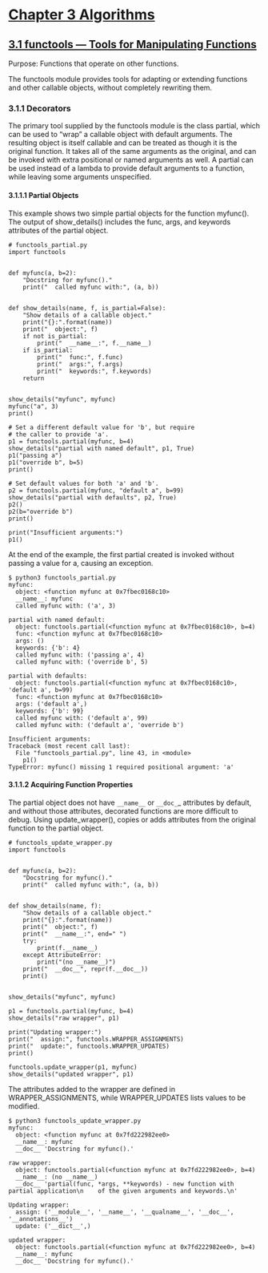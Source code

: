 # [Chapter 3 Algorithms](https://pymotw.com/3/algorithm_tools.html)

## [3.1 functools — Tools for Manipulating Functions](https://pymotw.com/3/functools/index.html)

Purpose:	Functions that operate on other functions.

The functools module provides tools for adapting or extending functions and other callable objects, without completely rewriting them.

### 3.1.1 Decorators

The primary tool supplied by the functools module is the class partial, which can be used to “wrap” a callable object with default arguments. The resulting object is itself callable and can be treated as though it is the original function. It takes all of the same arguments as the original, and can be invoked with extra positional or named arguments as well. A partial can be used instead of a lambda to provide default arguments to a function, while leaving some arguments unspecified.

#### 3.1.1.1 Partial Objects

This example shows two simple partial objects for the function myfunc(). The output of show_details() includes the func, args, and keywords attributes of the partial object.

```
# functools_partial.py
import functools


def myfunc(a, b=2):
    "Docstring for myfunc()."
    print("  called myfunc with:", (a, b))


def show_details(name, f, is_partial=False):
    "Show details of a callable object."
    print("{}:".format(name))
    print("  object:", f)
    if not is_partial:
        print("  __name__:", f.__name__)
    if is_partial:
        print("  func:", f.func)
        print("  args:", f.args)
        print("  keywords:", f.keywords)
    return


show_details("myfunc", myfunc)
myfunc("a", 3)
print()

# Set a different default value for 'b', but require
# the caller to provide 'a'.
p1 = functools.partial(myfunc, b=4)
show_details("partial with named default", p1, True)
p1("passing a")
p1("override b", b=5)
print()

# Set default values for both 'a' and 'b'.
p2 = functools.partial(myfunc, "default a", b=99)
show_details("partial with defaults", p2, True)
p2()
p2(b="override b")
print()

print("Insufficient arguments:")
p1()
```

At the end of the example, the first partial created is invoked without passing a value for a, causing an exception.

```
$ python3 functools_partial.py
myfunc:
  object: <function myfunc at 0x7fbec0168c10>
  __name__: myfunc
  called myfunc with: ('a', 3)

partial with named default:
  object: functools.partial(<function myfunc at 0x7fbec0168c10>, b=4)
  func: <function myfunc at 0x7fbec0168c10>
  args: ()
  keywords: {'b': 4}
  called myfunc with: ('passing a', 4)
  called myfunc with: ('override b', 5)

partial with defaults:
  object: functools.partial(<function myfunc at 0x7fbec0168c10>, 'default a', b=99)
  func: <function myfunc at 0x7fbec0168c10>
  args: ('default a',)
  keywords: {'b': 99}
  called myfunc with: ('default a', 99)
  called myfunc with: ('default a', 'override b')

Insufficient arguments:
Traceback (most recent call last):
  File "functools_partial.py", line 43, in <module>
    p1()
TypeError: myfunc() missing 1 required positional argument: 'a'
```

#### 3.1.1.2 Acquiring Function Properties

The partial object does not have `__name__` or `__doc_`_ attributes by default, and without those attributes, decorated functions are more difficult to debug. Using update_wrapper(), copies or adds attributes from the original function to the partial object.

```
# functools_update_wrapper.py
import functools


def myfunc(a, b=2):
    "Docstring for myfunc()."
    print("  called myfunc with:", (a, b))


def show_details(name, f):
    "Show details of a callable object."
    print("{}:".format(name))
    print("  object:", f)
    print("  __name__:", end=" ")
    try:
        print(f.__name__)
    except AttributeError:
        print("(no __name__)")
    print("  __doc__", repr(f.__doc__))
    print()


show_details("myfunc", myfunc)

p1 = functools.partial(myfunc, b=4)
show_details("raw wrapper", p1)

print("Updating wrapper:")
print("  assign:", functools.WRAPPER_ASSIGNMENTS)
print("  update:", functools.WRAPPER_UPDATES)
print()

functools.update_wrapper(p1, myfunc)
show_details("updated wrapper", p1)
```

The attributes added to the wrapper are defined in WRAPPER_ASSIGNMENTS, while WRAPPER_UPDATES lists values to be modified.

```
$ python3 functools_update_wrapper.py
myfunc:
  object: <function myfunc at 0x7fd222982ee0>
  __name__: myfunc
  __doc__ 'Docstring for myfunc().'

raw wrapper:
  object: functools.partial(<function myfunc at 0x7fd222982ee0>, b=4)
  __name__: (no __name__)
  __doc__ 'partial(func, *args, **keywords) - new function with partial application\n    of the given arguments and keywords.\n'

Updating wrapper:
  assign: ('__module__', '__name__', '__qualname__', '__doc__', '__annotations__')
  update: ('__dict__',)

updated wrapper:
  object: functools.partial(<function myfunc at 0x7fd222982ee0>, b=4)
  __name__: myfunc
  __doc__ 'Docstring for myfunc().'

```